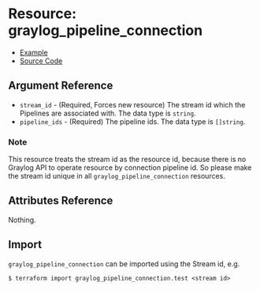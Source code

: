 # Resource: graylog_pipeline_connection

* [Example](https://github.com/terraform-provider-graylog/terraform-provider-graylog/blob/master/examples/v0.12/pipeline.tf)
* [Source Code](https://github.com/terraform-provider-graylog/terraform-provider-graylog/blob/master/graylog/resource/system/pipeline/connection/resource.go)

## Argument Reference

* `stream_id` - (Required, Forces new resource) The stream id which the Pipelines are associated with. The data type is `string`.
* `pipeline_ids` - (Required) The pipeline ids. The data type is `[]string`.

### Note

This resource treats the stream id as the resource id,
because there is no Graylog API to operate resource by connection pipeline id.
So please make the stream id unique in all `graylog_pipeline_connection` resources.

## Attributes Reference

Nothing.

## Import

`graylog_pipeline_connection` can be imported using the Stream id, e.g.

```console
$ terraform import graylog_pipeline_connection.test <stream id>
```
